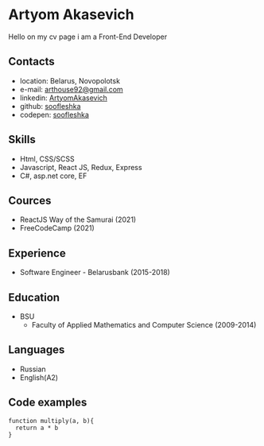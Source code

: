 # Artyom Akasevich

Hello on my cv page i am a Front-End Developer

## Contacts

- location: Belarus, Novopolotsk
- e-mail: <arthouse92@gmail.com>
- linkedin: [ArtyomAkasevich](https://www.linkedin.com/in/ArtyomAkasevich/)
- github: [soofleshka](https://github.com/soofleshka)
- codepen: [soofleshka](https://codepen.io/soofleshka)

## Skills

- Html, CSS/SCSS
- Javascript, React JS, Redux, Express
- C#, asp.net core, EF

## Cources

- ReactJS Way of the Samurai (2021)
- FreeCodeCamp (2021)

## Experience

- Software Engineer - Belarusbank (2015-2018)

## Education

- BSU
  - Faculty of Applied Mathematics and Computer Science (2009-2014)

## Languages

- Russian
- English(A2)

## Code examples

```
function multiply(a, b){
  return a * b
}
```
